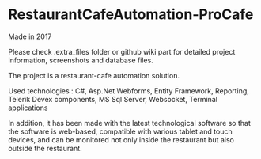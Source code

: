 # RestaurantCafeAutomation-ProCafe

Made in 2017

Please check .extra_files folder or github wiki part for detailed project information, screenshots and database files.

The project is a restaurant-cafe automation solution.

Used technologies : C#, Asp.Net Webforms, Entity Framework, Reporting, Telerik Devex components, MS Sql Server, Websocket, Terminal applications

In addition, it has been made with the latest technological software so that the software is web-based, compatible with various tablet and touch devices, and can be monitored not only inside the restaurant but also outside the restaurant.